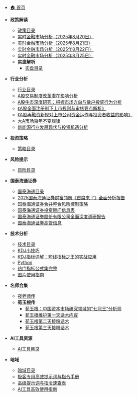 * [🏠 首页](index.md)

* **政策解读**
  * [政策目录](policy/README.md)
  * [实时金融市场分析（2025年8月20日）](policy/实时金融市场分析（2025年8月20日）.md)
  * [实时金融市场分析（2025年8月21日）](policy/实时金融市场分析（2025年8月21日）.md)
  * [实时金融市场分析（2025年8月22日）](policy/实时金融市场分析（2025年8月22日）.md)
  * [实时金融市场分析（2025年8月25日）](policy/实时金融市场分析（2025年8月25日）.md)
  * **实盘解析**
    * [实盘目录](policy/实盘/README.md)

* **行业分析**
  * [行业目录](industry/README.md)
  * [A股交易制度改革潜在影响分析](industry/A股交易制度改革潜在影响分析.md)
  * [A股牛市深度研究：把握市场方向与散户投资行为分析](industry/A股牛市深度研究：把握市场方向与散户投资行为分析.md)
  * [《A股全面注册制下上市规则与审核要点解析》](industry/《A股全面注册制下上市规则与审核要点解析》.md)
  * [《A股再融资新规对上市公司资金运作与投资者收益的影响》](industry/《A股再融资新规对上市公司资金运作与投资者收益的影响》.md)
  * [大A市场百年不变规律](industry/大A市场百年不变规律.md)
  * [新能源行业发展现状与投资机遇分析](industry/新能源行业发展现状与投资机遇分析.md)

* **投资策略**
  * [策略目录](strategy/README.md)

* **风险提示**
  * [风险目录](risk/README.md)

* **国泰海通证券**
  * [国泰海通目录](国泰海通证券/README.md)
  * [2025国泰海通证券财富领航《首席来了》全面分析报告](国泰海通证券/2025国泰海通证券财富领航《首席来了》全面分析报告.md)
  * [国泰海通证券合并整合风险控制策略](国泰海通证券/国泰海通证券合并整合风险控制策略.md)
  * [国泰海通证券投资顾问信息表](国泰海通证券/国泰海通证券投资顾问信息表.md)
  * [国泰海通证券股份有限公司全面深度调研报告](国泰海通证券/国泰海通证券股份有限公司全面深度调研报告.md)
  * [国泰海通证券高管信息](国泰海通证券/国泰海通证券高管信息.md)

* **技术分析**
  * [技术目录](技术/README.md)
  * [KDJ小技巧](技术/KDJ小技巧.md)
  * [KDJ指标详解：短线指标之王的实战应用](技术/KDJ指标详解：短线指标之王的实战应用.md)
  * [Python](技术/Python.md)
  * [热门指标公式集完整](技术/热门指标公式集完整.md)
  * [图片使用指南](styles/图片使用指南.md)

* **名师合集**
  * [夜老师传](名师合集/夜老师传/)
  * **荀玉根传**
    * [荀玉根：中国资本市场研究领域的"七冠王"分析师](名师合集/荀玉根传/荀玉根：中国资本市场研究领域的_七冠王_分析师.md)
    * [荀玉根维护第一天话术内容](名师合集/荀玉根传/荀玉根维护第一天话术内容.md)
    * [荀玉根第二天接粉话术](名师合集/荀玉根传/荀玉根第二天接粉话术.md)
    * [荀玉根第三天接粉话术](名师合集/荀玉根传/荀玉根第三天接粉话术.md)

* **AI工具资源**
  * [AI工具目录](ai_tools/README.md)

* **暗域**
  * [暗域目录](暗域/README.md)
  * [极客专用高效提示词与指令手册](暗域/极客专用高效提示词与指令手册.md)
  * [高级提示词与指令速查表](暗域/高级提示词与指令速查表.md)
  * [AI工具高效使用指南](暗域/AI工具高效使用指南.md)